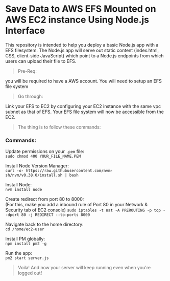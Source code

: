 # Save Data to AWS EFS Mounted on AWS EC2 instance Using Node.js Interface 

This repository is intended to help you deploy a basic Node.js app with a EFS filesystem. The Node.js app will serve out static content (index.html, CSS, client-side JavaScript) which point to a Node.js endpoints from which users can upload their file to EFS.  

<!-- [Watch the video tutorial](http://www.youtube.com/watch?v=7vf210p2tJg)    -->
<!-- [![Create an AWS EC2 Instance](https://www.aaronwht.com/images/videos/aws-ec2-node-mongo.jpg)](http://www.youtube.com/watch?v=7vf210p2tJg)   -->

> Pre-Req:

you will be required to have a AWS account.
You will need to setup an EFS file system

> Go through:

Link your EFS to EC2 by configuring your EC2 instance with the same vpc subnet as that of EFS.
Your EFS file system will now be accessible from the EC2.

> The thing is to follow these commands:

### Commands:  

Update permissions on your `.pem` file:  
`sudo chmod 400 YOUR_FILE_NAME.PEM`  

Install Node Version Manager:  
`curl -o- https://raw.githubusercontent.com/nvm-sh/nvm/v0.38.0/install.sh | bash` 

Install Node:  
`nvm install node` 


Create redirect from port 80 to 8000:  
(For this, make you add a inbound rule of Port 80 in your Network & Security tab of EC2 console)
`sudo iptables -t nat -A PREROUTING -p tcp --dport 80 -j REDIRECT --to-ports 8000`  
<!-- 
`cd /etc/yum.repos.d` 
`sudo touch mongo-org-5.0.repo`  


```
[mongodb-org-5.0]
name=MongoDB Repository
baseurl=https://repo.mongodb.org/yum/amazon/2/mongodb-org/5.0/x86_64/
gpgcheck=1
enabled=1
gpgkey=https://www.mongodb.org/static/pgp/server-5.0.asc
```  

Install MongoDB:  
`sudo yum install -y mongodb-org` 

Make MongoDB directories:  
```
cd /  
sudo mkdir data 
sudo mkdir db  
``` -->

Navigate back to the home directory:  
`cd /home/ec2-user` 
<!-- 
Start Mongo Service:  
`sudo service mongod start` 

Use MongoDB:  
`mongo`  
`use mern`  

Create database owner:  
`db.createUser({ user: "my_user", pwd: "my_pwd", roles: ["dbOwner"] })`  

Create database documents:  
```
db.members.insert({ firstName: "Bill", lastName: "Smith" })
db.members.insert({ firstName: "Bob", lastName: "Smith" })
```  

Install `mongoose` and `express`  
`npm install mongoose express` -->

Install PM globally:  
`npm install pm2 -g` 

Run the app:  
`pm2 start server.js` 

> Voila!
> And now your server will keep running even when you're logged out!